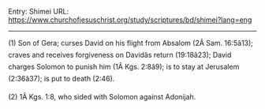 Entry: Shimei
URL: https://www.churchofjesuschrist.org/study/scriptures/bd/shimei?lang=eng

---

(1) Son of Gera; curses David on his flight from Absalom (2Â Sam. 16:5â13); craves and receives forgiveness on Davidâs return (19:18â23); David charges Solomon to punish him (1Â Kgs. 2:8â9); is to stay at Jerusalem (2:36â37); is put to death (2:46).

(2) 1Â Kgs. 1:8, who sided with Solomon against Adonijah.
